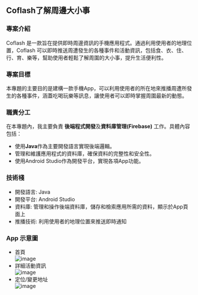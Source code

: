 ## Coflash了解周邊大小事
### 專案介紹
Coflash 是一款旨在提供即時周邊資訊的手機應用程式。通過利用使用者的地理位置，Coflash 可以即時推送周遭發生的各種事件和活動資訊，包括食、衣、住、行、育、樂等，幫助使用者輕鬆了解周圍的大小事，提升生活便利性。

### 專案目標
本專題的主要目的是建構一款手機App，可以利用使用者的所在地來推播周遭所發生的各種事件，涵蓋吃喝玩樂等訊息，讓使用者可以即時掌握周圍最新的動態。

### 職責分工
在本專題內，我主要負責 **後端程式開發**及**資料庫管理(Firebase)** 工作。具體內容包括：
- 使用**Java**作為主要開發語言實現後端邏輯。
- 管理和維護應用程式的資料庫，確保資料的完整性和安全性。
- 使用Android Studio作為開發平台，實現各項App功能。
 
### 技術棧
- 開發語言: Java
- 開發平台: Android Studio
- 資料庫: 管理和操作後端資料庫，儲存和檢索應用所需的資料，顯示於App頁面上
- 推播技術: 利用使用者的地理位置來推送即時通知

### App 示意圖
- 首頁  
  ![image](https://github.com/xuan1083355/Coflash1203-2/assets/100353401/119a85a4-b930-4283-b370-d8a7689d374e)
-  詳細活動資訊  
  ![image](https://github.com/xuan1083355/Coflash1203-2/assets/100353401/baef966a-568f-404e-9917-34f97795f67f)
-  定位/變更地址  
  ![image](https://github.com/xuan1083355/Coflash1203-2/assets/100353401/d49577c1-41f8-4569-966a-996bf5daf577)



